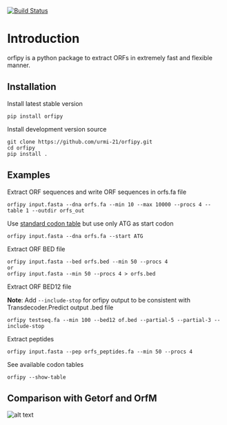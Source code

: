 [![Build Status](https://travis-ci.org/urmi-21/orfipy.svg?branch=master)](https://travis-ci.org/urmi-21/orfipy)

# Introduction
orfipy is a python package to extract ORFs in extremely fast and flexible manner. 


## Installation
Install latest stable version
```
pip install orfipy
```

Install development version source

```
git clone https://github.com/urmi-21/orfipy.git
cd orfipy
pip install .
```

## Examples

Extract ORF sequences and write ORF sequences in orfs.fa file

```
orfipy input.fasta --dna orfs.fa --min 10 --max 10000 --procs 4 --table 1 --outdir orfs_out
```

Use [standard codon table](https://www.ncbi.nlm.nih.gov/Taxonomy/Utils/wprintgc.cgi?chapter=cgencodes)  but use only ATG as start codon

```
orfipy input.fasta --dna orfs.fa --start ATG
```

Extract ORF BED file
```
orfipy input.fasta --bed orfs.bed --min 50 --procs 4
or
orfipy input.fasta --min 50 --procs 4 > orfs.bed 
```

Extract ORF BED12 file

**Note**: Add `--include-stop` for orfipy output to be consistent with Transdecoder.Predict output .bed file

```
orfipy testseq.fa --min 100 --bed12 of.bed --partial-5 --partial-3 --include-stop
```

Extract peptides
```
orfipy input.fasta --pep orfs_peptides.fa --min 50 --procs 4
```

See available codon tables
```
orfipy --show-table

```

## Comparison with Getorf and OrfM

![alt text](https://raw.githubusercontent.com/urmi-21/orfipy/master/scripts/benchmarks_withbed.png)














